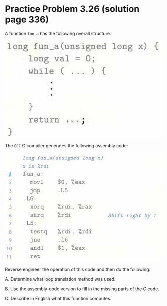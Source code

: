 # Practice Problem 3.26 (solution page 336)
A function `fun_a` has the following overall structure:

![](./images/3.26.png)

The `GCC` C compiler generates the following assembly code:

![](./images/3.26_2.png)

Reverse engineer the operation of this code and then do the following:

A. Determine what loop translation method was used.

B. Use the assembly-code version to fill in the missing parts of the C code.

C. Describe in English what this function computes.